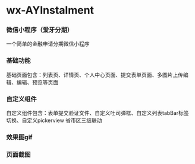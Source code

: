 # wx-AYInstalment

### 微信小程序（爱牙分期）

一个简单的金融申请分期微信小程序

### 基础功能

基础页面包含：列表页、详情页、个人中心页面、提交表单页面、多图片上传编辑、编辑、预览等页面

### 自定义组件

自定义组件包含：表单提交验证文件、自定义吐司弹框、自定义列表tabBar标签切换、自定义pickerview
省市区三级联动

### 效果图gif

### 页面截图

